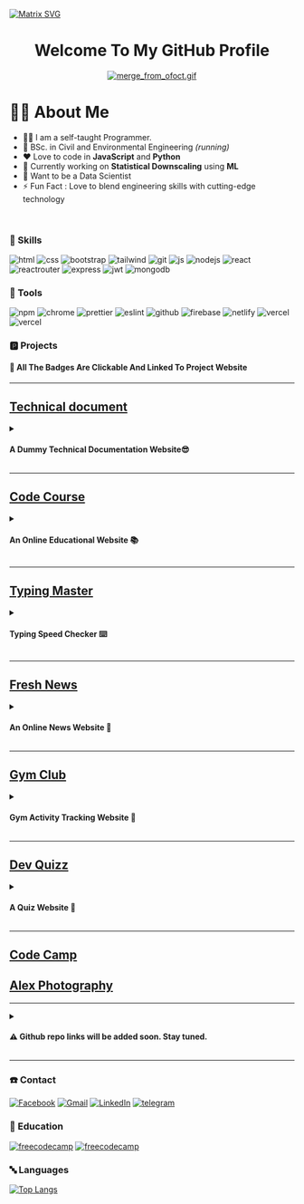 [![Matrix SVG](https://raw.githubusercontent.com/rodrigograca31/rodrigograca31/master/matrix.svg)](https://www.youtube.com/watch?v=SDkAGkd4NLc) 

<h1 align="center">
  Welcome To My GitHub Profile
</h1>

<div align="center"> 
<a href="https://gifyu.com/image/SErGH"><img src="https://s4.gifyu.com/images/merge_from_ofoct.gif" alt="merge_from_ofoct.gif" border="0" /></a>
</div>

<!-- <div align="center"> 
<P>CodeWars Stat </p>
<a href="https://www.codewars.com/users/sadat_saim/badges/small"><img src="https://www.codewars.com/users/sadat_saim/badges/small" alt="merge_from_ofoct.gif" border="0" /></a>
</div> -->


# 🙎‍♂️ About Me

- 👨‍💻 I am a self-taught Programmer.
- 🏫 BSc. in Civil and Environmental Engineering *(running)*
- ❤️ Love to code in **JavaScript** and **Python**
- 🎲 Currently working on **Statistical Downscaling** using **ML**
- 🌱 Want to be a Data Scientist
- ⚡ Fun Fact : Love to blend engineering skills with cutting-edge technology
<br/>

###  🚀 Skills

![html](https://img.shields.io/badge/HTML5-E34F26?style=for-the-badge&logo=html5&logoColor=white)
![css](https://img.shields.io/badge/CSS3-1572B6?style=for-the-badge&logo=css3&logoColor=white)
![bootstrap](https://img.shields.io/badge/Bootstrap-563D7C?style=for-the-badge&logo=bootstrap&logoColor=white)
![tailwind](https://img.shields.io/badge/Tailwind_CSS-38B2AC?style=for-the-badge&logo=tailwind-css&logoColor=white)
![git](https://img.shields.io/badge/GIT-E44C30?style=for-the-badge&logo=git&logoColor=white)
![js](https://img.shields.io/badge/JavaScript-F7DF1E?style=for-the-badge&logo=JavaScript&logoColor=white)
![nodejs](https://img.shields.io/badge/Node.js-43853D?style=for-the-badge&logo=node.js&logoColor=white)
![react](https://img.shields.io/badge/React-20232A?style=for-the-badge&logo=react&logoColor=61DAFB)
![reactrouter](https://img.shields.io/badge/React_Router-CA4245?style=for-the-badge&logo=react-router&logoColor=white)
![express](	https://img.shields.io/badge/Express.js-404D59?style=for-the-badge)
![jwt](https://img.shields.io/badge/json%20web%20tokens-323330?style=for-the-badge&logo=json-web-tokens&logoColor=pink)
![mongodb](https://img.shields.io/badge/MongoDB-4EA94B?style=for-the-badge&logo=mongodb&logoColor=white)

### 🔧 Tools

![npm](https://img.shields.io/badge/npm-CB3837?style=for-the-badge&logo=npm&logoColor=white)
![chrome](https://img.shields.io/badge/Google_chrome-4285F4?style=for-the-badge&logo=Google-chrome&logoColor=white)
![prettier](https://img.shields.io/badge/prettier-1A2C34?style=for-the-badge&logo=prettier&logoColor=F7BA3E)
![eslint](https://img.shields.io/badge/eslint-3A33D1?style=for-the-badge&logo=eslint&logoColor=white)
![github](https://img.shields.io/badge/GitHub-100000?style=for-the-badge&logo=github&logoColor=white)
![firebase](https://img.shields.io/badge/Firebase-039BE5?style=for-the-badge&logo=Firebase&logoColor=white)
![netlify](https://img.shields.io/badge/Netlify-00C7B7?style=for-the-badge&logo=netlify&logoColor=white)
![vercel](https://img.shields.io/badge/Visual_Studio_Code-0078D4?style=for-the-badge&logo=visual%20studio%20code&logoColor=white)
![vercel](https://img.shields.io/badge/Vercel-000000?style=for-the-badge&logo=vercel&logoColor=white)

### 🅿️ Projects
#### 🚨 All The Badges Are Clickable And Linked To Project Website

***

## [Technical document](https://sadat-saim.github.io/technical_document/)
<details><summary><h4>A Dummy Technical Documentation Website😎</h4></summary>
 A dummy technical documentation website created for FreeCodeCamp responsive web design course. I build this website with vanilla HTML, CSS and learned about css positioning, flexbox and responsive design  😋.
</details>

***

## [Code Course](https://codecourse.netlify.app/)
<details><summary><h4>An Online Educational Website 📚</h4></summary>
 An online educational website created using HTML and Bootstrap. Only used bootstrap classes for styling as a challenge. So, the ui looks typical Bootstrapy 😕.
</details>

***

## [Typing Master](https://sadat-saim.github.io/typing/)
<details><summary><h4>Typing Speed Checker ⌨️</h4></summary>
 A website to check your typing speed. Created using vanilla HTML, Skeleton CSS for the UI and JavaScript for interactions. I've implemented dark mode, light mode and different accent colors for theming. I've learned about DOM, Events while creating this project.
</details>

***

## [Fresh News](http://fresh-news24.netlify.app/)
<details><summary><h4>An Online News Website 📰</h4></summary>
 A news website created using HTML, CSS, Bootstrap, Vanilla JavaScript. I've used a api to get news dynamically and injected the data in the HTML document using DOM. While working on this project I've learned more about DOM, API, Fetch API, Template literals and also learned ES6 arrow functions etc. For better UX added a loader. This project helped me to realize how different JS frameworks like React, Angular, Vue makes our life easier 😮‍💨.
</details>

***

## [Gym Club](https://gymclubactivity.netlify.app/)
<details><summary><h4>Gym Activity Tracking Website 💪</h4></summary>
 My first React project or journey to the React world 😊. Gym activity tracker website created using React, Bootstrap. Learned about JSX, React, ES6 and LocalStorage.
</details>

***

## [Dev Quizz](http://devquizzz.netlify.app/)
<details><summary><h4>A Quiz Website 🤔</h4></summary>
Another React project 🫠. An online quiz website to test your HTML, CSS, JS and React skills. For the UI I've used Tailwind CSS, Daisy UI and React. Used an api to load the quizzes and show it in the UI and used Rechart to show a simple chart. Learned about differen React hooks and states. 
</details>

***
## [Code Camp](https://code-camp-a4e9c.web.app/)
## [Alex Photography](https://alex-97d5a.web.app/)

***
<details><summary><h4>⚠️ Github repo links will be added soon. Stay tuned.</h4></summary>
Some of the projects featured in here are done for a bootcamp I am currently doing and thats why the repos are private. 
</details>

***


### ☎️ Contact
[![Facebook](https://img.shields.io/badge/Facebook-1877F2?style=for-the-badge&logo=facebook&logoColor=white)](https://www.facebook.com/sadat.saim.50)
[![Gmail](https://img.shields.io/badge/Gmail-D14836?style=for-the-badge&logo=gmail&logoColor=white)](saimk861@gamil.com)
[![LinkedIn](https://img.shields.io/badge/LinkedIn-0077B5?style=for-the-badge&logo=linkedin&logoColor=white)](https://www.linkedin.com/in/sadat-saim-8769031a7/)
[![telegram](https://img.shields.io/badge/Telegram-2CA5E0?style=for-the-badge&logo=telegram&logoColor=white)](https://t.me/sadat_saim)

### 🧮 Education
[![freecodecamp](https://img.shields.io/badge/freecodecamp-27273D?style=for-the-badge&logo=freecodecamp&logoColor=white)](https://www.freecodecamp.org/sadat_saim)
[![freecodecamp](https://img.shields.io/badge/Codewars-B1361E?style=for-the-badge&logo=Codewars&logoColor=white)](https://www.codewars.com/users/sadat_saim)

### 🔤 Languages
[![Top Langs](https://github-readme-stats.vercel.app/api/top-langs/?username=sadat-saim&layout=compact&theme=radical)](https://github.com/anuraghazra/github-readme-stats)



<!---
sadat-saim/sadat-saim is a ✨ special ✨ repository because its `README.md` (this file) appears on your GitHub profile.
You can click the Preview link to take a look at your changes.
--->

